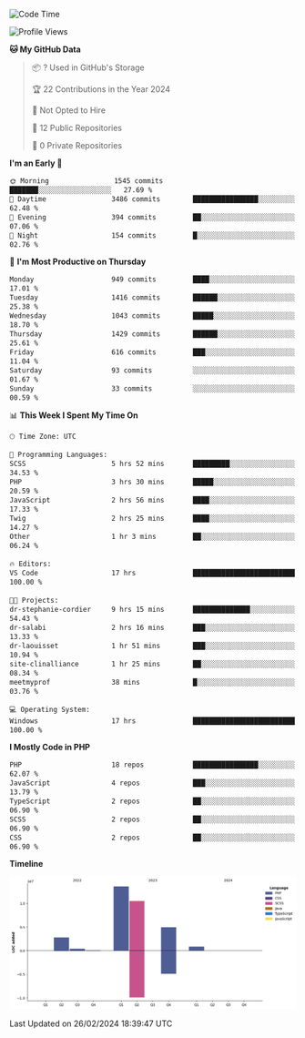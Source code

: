 <!--START_SECTION:waka-->
![Code Time](http://img.shields.io/badge/Code%20Time-1%2C519%20hrs%2011%20mins-blue)

![Profile Views](http://img.shields.io/badge/Profile%20Views-0-blue)

**🐱 My GitHub Data** 

> 📦 ? Used in GitHub's Storage 
 > 
> 🏆 22 Contributions in the Year 2024
 > 
> 🚫 Not Opted to Hire
 > 
> 📜 12 Public Repositories 
 > 
> 🔑 0 Private Repositories 
 > 
**I'm an Early 🐤** 

```text
🌞 Morning                1545 commits        ███████░░░░░░░░░░░░░░░░░░   27.69 % 
🌆 Daytime                3486 commits        ████████████████░░░░░░░░░   62.48 % 
🌃 Evening                394 commits         ██░░░░░░░░░░░░░░░░░░░░░░░   07.06 % 
🌙 Night                  154 commits         █░░░░░░░░░░░░░░░░░░░░░░░░   02.76 % 
```
📅 **I'm Most Productive on Thursday** 

```text
Monday                   949 commits         ████░░░░░░░░░░░░░░░░░░░░░   17.01 % 
Tuesday                  1416 commits        ██████░░░░░░░░░░░░░░░░░░░   25.38 % 
Wednesday                1043 commits        █████░░░░░░░░░░░░░░░░░░░░   18.70 % 
Thursday                 1429 commits        ██████░░░░░░░░░░░░░░░░░░░   25.61 % 
Friday                   616 commits         ███░░░░░░░░░░░░░░░░░░░░░░   11.04 % 
Saturday                 93 commits          ░░░░░░░░░░░░░░░░░░░░░░░░░   01.67 % 
Sunday                   33 commits          ░░░░░░░░░░░░░░░░░░░░░░░░░   00.59 % 
```


📊 **This Week I Spent My Time On** 

```text
🕑︎ Time Zone: UTC

💬 Programming Languages: 
SCSS                     5 hrs 52 mins       █████████░░░░░░░░░░░░░░░░   34.53 % 
PHP                      3 hrs 30 mins       █████░░░░░░░░░░░░░░░░░░░░   20.59 % 
JavaScript               2 hrs 56 mins       ████░░░░░░░░░░░░░░░░░░░░░   17.33 % 
Twig                     2 hrs 25 mins       ████░░░░░░░░░░░░░░░░░░░░░   14.27 % 
Other                    1 hr 3 mins         ██░░░░░░░░░░░░░░░░░░░░░░░   06.24 % 

🔥 Editors: 
VS Code                  17 hrs              █████████████████████████   100.00 % 

🐱‍💻 Projects: 
dr-stephanie-cordier     9 hrs 15 mins       ██████████████░░░░░░░░░░░   54.43 % 
dr-salabi                2 hrs 16 mins       ███░░░░░░░░░░░░░░░░░░░░░░   13.33 % 
dr-laouisset             1 hr 51 mins        ███░░░░░░░░░░░░░░░░░░░░░░   10.94 % 
site-clinalliance        1 hr 25 mins        ██░░░░░░░░░░░░░░░░░░░░░░░   08.34 % 
meetmyprof               38 mins             █░░░░░░░░░░░░░░░░░░░░░░░░   03.76 % 

💻 Operating System: 
Windows                  17 hrs              █████████████████████████   100.00 % 
```

**I Mostly Code in PHP** 

```text
PHP                      18 repos            ████████████████░░░░░░░░░   62.07 % 
JavaScript               4 repos             ███░░░░░░░░░░░░░░░░░░░░░░   13.79 % 
TypeScript               2 repos             ██░░░░░░░░░░░░░░░░░░░░░░░   06.90 % 
SCSS                     2 repos             ██░░░░░░░░░░░░░░░░░░░░░░░   06.90 % 
CSS                      2 repos             ██░░░░░░░░░░░░░░░░░░░░░░░   06.90 % 
```



**Timeline**

![Lines of Code chart](https://raw.githubusercontent.com/tahar-elgunaoui/tahar-elgunaoui/main/assets/bar_graph.png)


 Last Updated on 26/02/2024 18:39:47 UTC
<!--END_SECTION:waka-->
